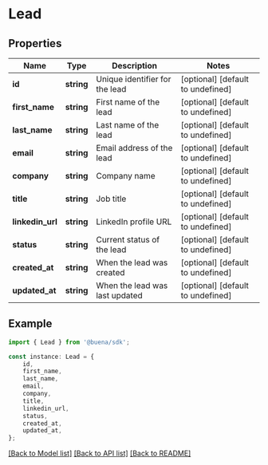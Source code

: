 # Lead


## Properties

Name | Type | Description | Notes
------------ | ------------- | ------------- | -------------
**id** | **string** | Unique identifier for the lead | [optional] [default to undefined]
**first_name** | **string** | First name of the lead | [optional] [default to undefined]
**last_name** | **string** | Last name of the lead | [optional] [default to undefined]
**email** | **string** | Email address of the lead | [optional] [default to undefined]
**company** | **string** | Company name | [optional] [default to undefined]
**title** | **string** | Job title | [optional] [default to undefined]
**linkedin_url** | **string** | LinkedIn profile URL | [optional] [default to undefined]
**status** | **string** | Current status of the lead | [optional] [default to undefined]
**created_at** | **string** | When the lead was created | [optional] [default to undefined]
**updated_at** | **string** | When the lead was last updated | [optional] [default to undefined]

## Example

```typescript
import { Lead } from '@buena/sdk';

const instance: Lead = {
    id,
    first_name,
    last_name,
    email,
    company,
    title,
    linkedin_url,
    status,
    created_at,
    updated_at,
};
```

[[Back to Model list]](../README.md#documentation-for-models) [[Back to API list]](../README.md#documentation-for-api-endpoints) [[Back to README]](../README.md)
